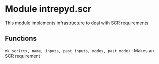 Module intrepyd.scr
===================
This module implements infrastructure to deal with SCR requirements

Functions
---------

    
`mk_scr(ctx, name, inputs, past_inputs, modes, past_mode)`
:   Makes an SCR requirement